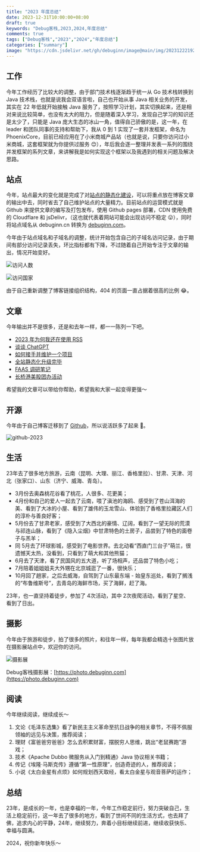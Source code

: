 ```yaml
---
title: "2023 年度总结"
date: 2023-12-31T10:00:00+08:00
draft: true
keywords: "Debug客栈,2023,2024,年度总结"
comments: true
tags: ["Debug客栈","2023","2024","年度总结"]
categories: ["summary"]
image: "https://cdn.jsdelivr.net/gh/debuginn/image@main/img/202312221929863.jpg"
---
```


## 工作

今年工作经历了比较大的调整，由于部门技术栈逐渐趋于统一从 Go 技术栈转换到 Java 技术栈，也就是说我会双语言啦，自己也开始从事 Java 相关业务的开发，其实在 22 年低就开始接触 Java 服务了，按照学习计划，其实切换起来，还是相对来说比较简单，也没有太大的阻力，但是随着深入学习，发现自己学习的知识还是太少了，只能是 Java 庞大生态的冰山一角，值得自己骄傲的是，这一年，在 leader 和团队同事的支持和帮助下，我从 0 到 1 实现了一套并发框架，命名为 PhoenixCore，目前已经应用在了小米商城产品站（也就是说，只要你访问过小米商城，这套框架就为你提供过服务 😊），年后我会逐一整理并发表一系列的围绕并发框架的系列文章，来讲解我是如何实现这个框架以及我遇到的相关问题及解决思路。

## 站点

今年，站点最大的变化就是完成了对[站点的静态化建设](https://blog.debuginn.com/p/debuginn-hugo-blog/)，可以将重点放在博客文章的输出中去，同时省去了自己维护站点的大量精力。目前站点的运营模式就是 Github 来提供文章的编写及打包发布，使用 Github pages 部署，CDN 使用免费的 Cloudflare 和 jsDelivr，（这也就代表着网站可能会出现访问不稳定 😛），同时将站点域名从 debuginn.cn 转换为 [debuginn.com](https://debuginn.com)。

今年由于站点域名和子域名的调整，统计开始包含自己的子域名访问记录，由于期间有部分访问记录丢失，环比指标都有下降，不过随着自己开始专注于文章的输出，情况开始变好。

![访问人数](https://cdn.jsdelivr.net/gh/debuginn/image@main/img/202312231204963.png)

![访问国家](https://cdn.jsdelivr.net/gh/debuginn/image@main/img/202312231209707.png)

由于自己重新调整了博客链接组织结构，404 的页面一直占据着很高的比例 😂。

## 文章

今年输出并不是很多，还是和去年一样，都一一陈列一下吧。

- [2023 年为何我还在使用 RSS](https://blog.debuginn.com/p/debuginn-2023-rss/)
- [谈谈 ChatGPT](https://blog.debuginn.com/p/talk-about-chat-gpt/)
- [如何接手并维护一个项目](https://blog.debuginn.com/p/how-to-take-over-a-project/)
- [全站静态化升级完毕](https://blog.debuginn.com/p/debuginn-hugo-blog/)
- [FAAS 调研笔记](https://blog.debuginn.com/p/faas-notes/)
- [长桥港美股团办活动](https://blog.debuginn.com/p/financing-long-bridge/)

希望我的文章可以带给你帮助，希望我和大家一起变得更强～

## 开源

今年由于自己博客迁移到了 [Github](https://github.com/debuginn)，所以说活跃多了起来 🐶。

![github-2023](https://cdn.jsdelivr.net/gh/debuginn/image@main/img/202312231221971.png)

## 生活

23年去了很多地方旅游，云南（昆明、大理、丽江、香格里拉）、甘肃、天津、河北（张家口）、山东（济宁、威海、青岛）。

- 3月份去奥森桃花谷看了桃花，人很多、花更美；
- 4月份和自己的爱人一起去了云南，喂了滇池的海鸥、感受到了苍山洱海的美、看到了大冰的小屋、看到了雄伟的玉龙雪山、体验到了香格里拉藏区人们的淳朴与善良好客；
- 5月份去了甘肃老家，感受到了大西北的豪情、辽阔，看到了一望无际的荒漠与祁连山脉，看到了《隐入尘烟》中甘肃特色的土房子，品尝到了特色的面卷子与羔羊；
- 同 5月去了环球影城，感受到了电影世界。去北动看“西直门三台子”萌兰，很遗憾天太热，没看到，只看到了萌大和其他熊猫；
- 6月去了天津，看了民国风的五大道，听了场相声，还品尝了特色小吃；
- 7月陪着姐姐姐夫大外甥在北京城逛了一番，很快乐；
- 10月回了趟家，之后去威海，自驾到了山东最东端 - 始皇东巡处，看到了搁浅的“布鲁维斯号”，去青岛的海鲜市场，买了海鲜，赶了海。

23年，也一直坚持着徒步，参加了 4次活动，其中 2次夜爬活动，看到了星空、看到了日出。

## 摄影

今年由于旅游和徒步，拍了很多的照片，和往年一样，每年我都会精选十张图片放在摄影展站点中，欢迎你的访问。

![摄影展](https://cdn.jsdelivr.net/gh/debuginn/image@main/img/202312241511619.png)

Debug客栈摄影展：[https://photo.debuginn.com](https://photo.debuginn.com)

## 阅读

今年继续阅读，继续成长～

1. 文论《毛泽东选集》看了新民主主义革命至抗日战争的相关章节，不得不佩服领袖的远见与决策，推荐阅读；
2. 理财《富爸爸穷爸爸》怎么去积累财富，摆脱穷人思维，跳出“老鼠赛跑”游戏；
3. 技术《Apache Dubbo 微服务从入门到精通》Java 协议相关书籍；
4. 传记《埃隆·马斯克传》遵循“第一性原理”，创造奇迹的人，推荐阅读；
5. 小说《太白金星有点烦》如何规划西天取经，看太白金星与观音菩萨的运作；

## 总结

23年，是成长的一年，也是幸福的一年，今年工作稳定前行，努力突破自己，生活上稳定前行，这一年去了很多的地方，看到了世间不同的生活方式，也去拜了佛，追求内心的平静，24年，继续努力，奔着小目标继续前进，继续收获快乐、幸福与圆满。

2024，祝你新年快乐～